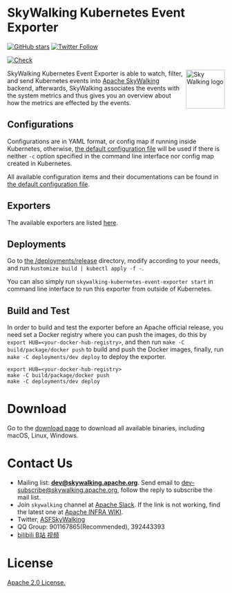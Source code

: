 # SkyWalking Kubernetes Event Exporter

[![GitHub stars](https://img.shields.io/github/stars/apache/skywalking-kubernetes-event-exporter.svg?style=for-the-badge&label=Stars&logo=github)](https://github.com/apache/skywalking-kubernetes-event-exporter)
[![Twitter Follow](https://img.shields.io/twitter/follow/asfskywalking.svg?style=for-the-badge&label=Follow&logo=twitter)](https://twitter.com/AsfSkyWalking)

[![Check](https://github.com/apache/skywalking-kubernetes-event-exporter/actions/workflows/build-and-test.yaml/badge.svg)](https://github.com/apache/skywalking-kubernetes-event-exporter/actions/workflows/build-and-test.yaml)

<img src="https://skywalking.apache.org/assets/logo.svg" alt="Sky Walking logo" height="90px" align="right" />

SkyWalking Kubernetes Event Exporter is able to watch, filter, and send Kubernetes events
into [Apache SkyWalking](https://github.com/apache/skywalking) backend, afterwards, SkyWalking associates the events
with the system metrics and thus gives you an overview about how the metrics are effected by the events.

## Configurations

Configurations are in YAML format, or config map if running inside Kubernetes,
otherwise, [the default configuration file](assets/default-config.yaml) will be used if there is neither `-c` option
specified in the command line interface nor config map created in Kubernetes.

All available configuration items and their documentations can be found
in [the default configuration file](assets/default-config.yaml).

## Exporters

The available exporters are listed [here](docs/exporters.md).

## Deployments

Go to [the /deployments/release](deployments/release) directory, modify according to your needs, and
run `kustomize build | kubectl apply -f -`.

You can also simply run `skywalking-kubernetes-event-exporter start` in command line interface to run this exporter from
outside of Kubernetes.

## Build and Test

In order to build and test the exporter before an Apache official release, you need set a Docker registry where you can
push the images, do this by `export HUB=<your-docker-hub-registry>`, and then run `make -C build/package/docker push`
to build and push the Docker images, finally, run `make -C deployments/dev deploy` to deploy the exporter.

```shell
export HUB=<your-docker-hub-registry>
make -C build/package/docker push
make -C deployments/dev deploy
```

# Download

Go to the [download page](https://skywalking.apache.org/downloads/) to download all available binaries, including macOS,
Linux, Windows.

# Contact Us

* Mailing list: **dev@skywalking.apache.org**. Send email
  to [dev-subscribe@skywalking.apache.org](mailto:dev-subscribe@skywalking.apache.org), follow the reply to subscribe
  the mail list.
* Join `skywalking` channel at [Apache Slack](http://s.apache.org/slack-invite). If the link is not working, find the
  latest one at [Apache INFRA WIKI](https://cwiki.apache.org/confluence/display/INFRA/Slack+Guest+Invites).
* Twitter, [ASFSkyWalking](https://twitter.com/ASFSkyWalking)
* QQ Group: 901167865(Recommended), 392443393
* [bilibili B站 视频](https://space.bilibili.com/390683219)

# License

[Apache 2.0 License.](LICENSE)
